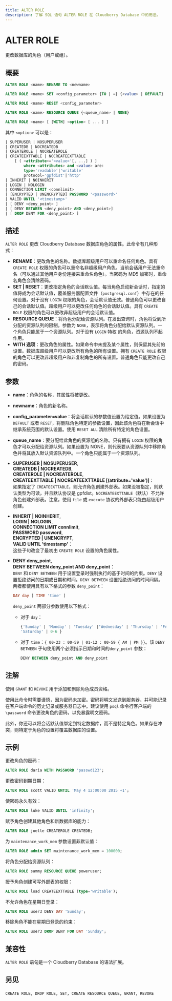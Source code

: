 ```yaml
---
title: ALTER ROLE
description: 了解 SQL 语句 ALTER ROLE 在 Cloudberry Database 中的用法。
---
```


# ALTER ROLE

更改数据库的角色（用户或组）。

## 概要

```sql 
ALTER ROLE <name> RENAME TO <newname>

ALTER ROLE <name> SET <config_parameter> {TO | =} {<value> | DEFAULT}

ALTER ROLE <name> RESET <config_parameter>

ALTER ROLE <name> RESOURCE QUEUE {<queue_name> | NONE}

ALTER ROLE <name> [ [WITH] <option> [ ... ] ]
```

其中 `<option>` 可以是：

```sql
| SUPERUSER | NOSUPERUSER
| CREATEDB | NOCREATEDB
| CREATEROLE | NOCREATEROLE
| CREATEEXTTABLE | NOCREATEEXTTABLE 
    [ ( <attribute>='<value>'[, ...] ) ]
        where <attributes> and <value> are:
        type='readable'|'writable'
        protocol='gpfdist'|'http'
| INHERIT | NOINHERIT
| LOGIN | NOLOGIN
| CONNECTION LIMIT <connlimit>
| [ENCRYPTED | UNENCRYPTED] PASSWORD '<password>'
| VALID UNTIL '<timestamp>'
| [ DENY <deny_point> ]
| [ DENY BETWEEN <deny_point> AND <deny_point>]
| [ DROP DENY FOR <deny_point> ]
```

## 描述

`ALTER ROLE` 更改 Cloudberry Database 数据库角色的属性。此命令有几种形式：

-  **RENAME**：更改角色的名称。数据库超级用户可以重命名任何角色。具有 `CREATE ROLE` 权限的角色可以重命名非超级用户角色。当前会话用户无法重命名（可以通过其他用户身份连接来重命名角色）。当密码为 MD5 加密时，重命名角色会清除密码。
-  **SET | RESET**：更改指定角色的会话默认值。每当角色启动新会话时，指定的值将成为会话默认值，覆盖服务器配置文件（`postgresql.conf`）中存在的任何设置。对于没有 `LOGIN` 权限的角色，会话默认值无效。普通角色可以更改自己的会话默认值。超级用户可以更改任何角色的会话默认值。具有 `CREATE ROLE` 权限的角色可以更改非超级用户的会话默认值。
-  **RESOURCE QUEUE**：将角色分配给资源队列。在发出查询时，角色将受到所分配的资源队列的限制。参数为 `NONE`，表示将角色分配给默认资源队列。一个角色只能属于一个资源队列。对于没有 `LOGIN` 特权 的角色，资源队列不起作用。
-  **WITH 选项**：更改角色的属性。如果命令中未提及某个属性，则保留其先前的设置。数据库超级用户可以更改所有角色的所有设置。拥有 `CREATE ROLE` 权限的角色可以更改非超级用户和非复制角色的所有设置。普通角色只能更改自己的密码。

## 参数

- **name**：角色的名称，其属性将被更改。
- **newname**：角色的新名称。
- **config_parameter=value**：将会话默认的参数值设置为给定值。如果设置为 `DEFAULT` 或者 `RESET`，将删除角色特定的参数设置，因此该角色将在新会话中继承系统范围的默认设置。使用 `RESET ALL` 清除所有特定的角色设置。
- **queue_name**：要分配给此角色的资源组的名称。只有拥有 `LOGIN` 权限的角色才可以分配给资源队列。如果设置为 NONE，则代表要从资源队列中移除角色并将其放入默认资源队列中。一个角色只能属于一个资源队列。
- **SUPERUSER | NOSUPERUSER**,<br />
    **CREATEDB | NOCREATEDB**,<br />
    **CREATEROLE | NOCREATEROLE**,<br />
    **CREATEEXTTABLE | NOCREATEEXTTABLE [(attribute='value')]**：<br />
    如果指定了 `CREATEEXTTABLE`，则允许角色创建外部表。如果没被指定，则默认类型为可读，并且默认协议是 gpfdist。`NOCREATEEXTTABLE`（默认）不允许角色创建外部表。注意，使用 `file` 或 `execute` 协议的外部表只能由超级用户创建。
- **INHERIT | NOINHERIT**,<br />
    **LOGIN | NOLOGIN**,<br />
    **CONNECTION LIMIT connlimit**,<br />
    **PASSWORD password**,<br />
    **ENCRYPTED | UNENCRYPT**,<br />
    **VALID UNTIL 'timestamp'**：<br />
    这些子句改变了最初由 `CREATE ROLE` 设置的角色属性。
- **DENY deny_point**,<br />
    **DENY BETWEEN deny_point AND deny_point**：<br />
    `DENY` 和 `DENY BETWEEN` 用于设置登录时强制执行的基于时间的约束。`DENY` 设置拒绝访问的日期或日期和时间。`DENY BETWEEN` 设置拒绝访问的时间间隔。两者都使用具有以下格式的参数 `deny_point`：

    ```sql
    DAY day [ TIME 'time' ]
    ```

    `deny_point` 两部分参数使用以下格式：

    - 对于 `day`：

        ```sql
        {'Sunday' | 'Monday' | 'Tuesday' |'Wednesday' | 'Thursday' | 'Friday' | 
        'Saturday' | 0-6 }
        ```

    - 对于 `time`：`{ 00-23 : 00-59 | 01-12 : 00-59 { AM | PM }}`。该 `DENY BETWEEN` 子句使用两个必须指示日期和时间的`deny_point` 参数：

        ```sql
        DENY BETWEEN deny_point AND deny_point
        ```

## 注解

使用 `GRANT` 和 `REVOKE` 用于添加和删除角色成员资格。

使用此命令时需要谨慎，因为密码未加密。密码将明文发送到服务器，并可能记录在客户端命令的历史记录或服务器日志中。建议使用 `psql` 命令行客户端的 `\password` 命令更改角色的密码，以免暴露明文密码。

此外，你还可以将会话默认值绑定到特定数据库，而不是特定角色。如果存在冲突，则特定于角色的设置将覆盖数据库的设置。

## 示例

更改角色的密码：

```sql
ALTER ROLE daria WITH PASSWORD 'passwd123';
```

更改密码到期日期：

```sql
ALTER ROLE scott VALID UNTIL 'May 4 12:00:00 2015 +1';
```

使密码永久有效：

```sql
ALTER ROLE luke VALID UNTIL 'infinity';
```

赋予角色创建其他角色和新数据库的能力：

```sql
ALTER ROLE joelle CREATEROLE CREATEDB;
```

为 `maintenance_work_mem` 参数设置非默认值：

```sql
ALTER ROLE admin SET maintenance_work_mem = 100000;
```

将角色分配给资源队列：

```sql
ALTER ROLE sammy RESOURCE QUEUE poweruser;
```

授予角色创建可写外部表的权限：

```sql
ALTER ROLE load CREATEEXTTABLE (type='writable');
```

不允许角色在星期日登录：

```sql
ALTER ROLE user3 DENY DAY 'Sunday';
```

移除角色不能在星期日登录的约束：

```sql
ALTER ROLE user3 DROP DENY FOR DAY 'Sunday';
```

## 兼容性

`ALTER ROLE` 语句是一个 Cloudberry Database 的语法扩展。

## 另见

`CREATE ROLE`，`DROP ROLE`，`SET`，`CREATE RESOURCE QUEUE`，`GRANT`，`REVOKE`
